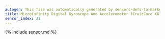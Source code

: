 ```yaml
---
autogen: This file was automatically generated by sensors-defs-to-markdown.py
title: Microinfinity Digital Gyroscope And Accelerometer (CruizCore XG 1300L)
sensor_index: 31
---
```


{% include sensor.md %}

